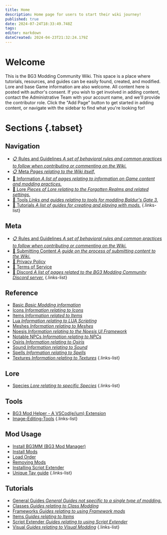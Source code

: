 ```yaml
---
title: Home
description: Home page for users to start their wiki journey!
published: true
date: 2024-07-24T18:33:49.748Z
tags: 
editor: markdown
dateCreated: 2024-04-23T21:32:24.179Z
---
```


# Welcome
This is the BG3 Modding Community Wiki. This space is a place where tutorials, resources, and guides can be easily found, created, and modified. Lore and base Game information are also welcome. All content here is posted with author's consent. If you wish to get involved in adding content, contact the Administrative Team with your account name, and we'll provide the contributor role. Click the "Add Page" button to get started in adding content, or navigate with the sidebar to find what you're looking for! 


# Sections {.tabset}

## Navigation
- [:clipboard: Rules and Guidelines *A set of behavioral rules and common practices to follow when contributing or commenting on the Wiki.*](/meta/guidelines)
- [:clipboard: Meta *Pages relating to the Wiki itself.*](/meta/guidelines)
- [:blue_book: Information *A list of pages relating to information on Game content and modding practices.*](/Information)
- [:orange_book: Lore *Pieces of Lore relating to the Forgotten Realms and related settings.*](/Lore)
- [:green_book: Tools *Links and guides relating to tools for modding Baldur's Gate 3.*](/Tools)
- [:closed_book: Tutorials *A list of guides for creating and playing with mods.*](/Tutorials)
{.links-list}

## Meta
- [:clipboard: Rules and Guidelines *A set of behavioral rules and common practices to follow when contributing or commenting on the Wiki.*](/meta/guidelines)
- [:memo: Submitting Content *A guide on the process of submitting content to the Wiki.*](/meta/submitting-content)
- [:bookmark_tabs: Privacy Policy](/meta/privacy-policy)
- [:page_with_curl: Terms of Service](/meta/terms-of-service)
- [:speech_balloon: Discord *A list of pages related to the BG3 Modding Community Discord server.*](/meta/discord)
{.links-list}

## Reference
- [Basic *Basic Modding information*](Information/Basic)
- [Icons *Information relating to Icons*](Information/Icons)
- [Items *Information related to Items*](/Information/Items)
- [Lua *Information relating to LUA Scripting*](Information/Lua)
- [Meshes *Information relating to Meshes*](Information/Meshes)
- [Noesis *Information relating to the Noesis UI Framework*](Information/Noesis)
- [Notable NPCs *Information relating to NPCs*](Information/Notable-NPCs)
- [Osiris *Information relating to Osiris*](Information/Osiris)
- [Sound *Information relating to Sound*](Information/Sound)
- [Spells *Information relating to Spells*](Information/Spells)
- [Textures *Information relating to Textures*](Information/Textures)
{.links-list}

## Lore
- [Species *Lore relating to specific Species*](Lore/Species)
{.links-list}

## Tools
- [BG3 Mod Helper - A VSCod(e/ium) Extension](/Tools/bg3-mod-helper)
- [Image-Editing-Tools](/Tools/Image-Editing-Tools)
{.links-list}

## Mod Usage
- [Install BG3MM (BG3 Mod Manager)](Tutorials/Mod-Use/Installation-Of-BG3MM)
- [Install Mods](Tutorials/Mod-Use/BG3-Mod-Types-and-how-to-install-them)
- [Load Order](/Tutorials/Mod-Use/general-load-order)
- [Removing Mods](/Tutorials/Mod-Use/How-to-remove-mods)
- [Installing Script Extender](/Tutorials/Mod-Use/How-to-install-Script-Extender)
- [Unique Tav guide](/Tutorials/Mod-Use/Unique-Tav-Everything-you-need-to-know)
{.links-list}

## Tutorials
- [General Guides *General Guides not specific to a single type of modding.*](Tutorials/General)
- [Classes *Guides relating to Class Modding*](Tutorials/Classes)
- [Frameworks *Guides relating to using Framework mods*](Tutorials/Mod-Frameworks)
- [Items *Guides relating to Items*](Tutorials/Items)
- [Script Extender *Guides relating to using Script Extender*](Tutorials/ScriptExtender)
- [Visual *Guides relating to Visual Modding*](Tutorials/Visual)
{.links-list}
